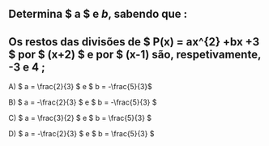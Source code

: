 ## Determina $ a $ e $b$, sabendo que : 

## Os restos das divisões de $ P(x) = ax^{2} +bx +3 $ por $ (x+2) $ e por $ (x-1) são, respetivamente, -3 e 4 ;

A) $ a = \frac{2}{3} $ e $ b = -\frac{5}{3}$

B) $ a = -\frac{2}{3}  $ e $ b = -\frac{5}{3} $ 

C) $ a = \frac{3}{2}  $ e $ b = \frac{5}{3} $

D) $ a = -\frac{2}{3}  $ e $ b = \frac{5}{3} $
